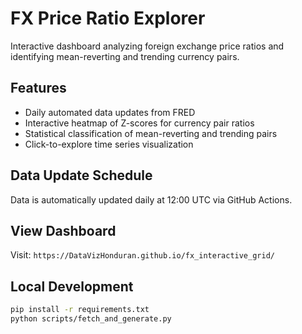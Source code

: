 # FX Price Ratio Explorer

Interactive dashboard analyzing foreign exchange price ratios and identifying mean-reverting and trending currency pairs.

## Features

- Daily automated data updates from FRED
- Interactive heatmap of Z-scores for currency pair ratios
- Statistical classification of mean-reverting and trending pairs
- Click-to-explore time series visualization

## Data Update Schedule

Data is automatically updated daily at 12:00 UTC via GitHub Actions.

## View Dashboard

Visit: `https://DataVizHonduran.github.io/fx_interactive_grid/`

## Local Development
```bash
pip install -r requirements.txt
python scripts/fetch_and_generate.py
